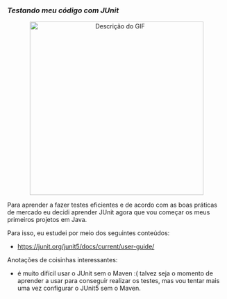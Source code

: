 ### _Testando meu código com JUnit_

<div align="center">
  <img src="https://miro.medium.com/v2/resize:fit:640/format:webp/1*zTycj5PEmgDK-Ce6gBQo_Q.gif" alt="Descrição do GIF" width="400">
</div>

Para aprender a fazer testes eficientes e de acordo com as boas práticas de mercado eu decidi aprender JUnit agora que vou começar os meus primeiros projetos em Java.

Para isso, eu estudei por meio dos seguintes conteúdos:

- https://junit.org/junit5/docs/current/user-guide/

Anotações de coisinhas interessantes:

- é muito difícil usar o JUnit sem o Maven :( talvez seja o momento de aprender a usar para conseguir realizar os testes, mas vou tentar mais uma vez configurar o JUnit5 sem o Maven.

